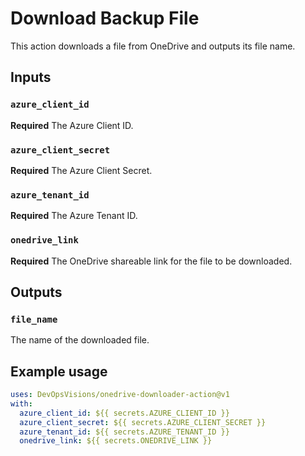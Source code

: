 # Download Backup File

This action downloads a file from OneDrive and outputs its file name.

## Inputs

### `azure_client_id`

**Required** The Azure Client ID.

### `azure_client_secret`

**Required** The Azure Client Secret.

### `azure_tenant_id`

**Required** The Azure Tenant ID.

### `onedrive_link`

**Required** The OneDrive shareable link for the file to be downloaded.

## Outputs

### `file_name`

The name of the downloaded file.

## Example usage

```yaml
uses: DevOpsVisions/onedrive-downloader-action@v1
with:
  azure_client_id: ${{ secrets.AZURE_CLIENT_ID }}
  azure_client_secret: ${{ secrets.AZURE_CLIENT_SECRET }}
  azure_tenant_id: ${{ secrets.AZURE_TENANT_ID }}
  onedrive_link: ${{ secrets.ONEDRIVE_LINK }}
